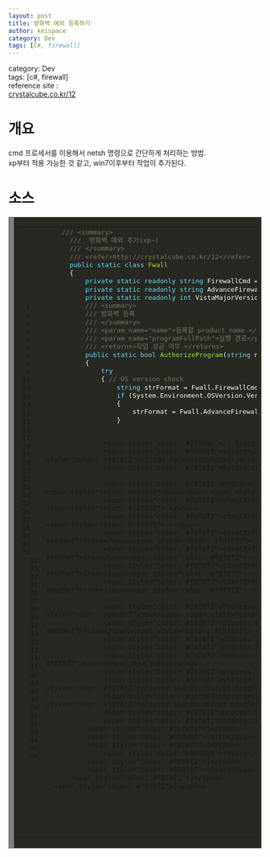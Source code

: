 ```yaml
---
layout: post
title: 방화벽 예외 등록하기
author: keispace
category: Dev
tags: [C#, firewall]
---
```



category: Dev  
tags: [c\#, firewall]  
reference site :  
[crystalcube.co.kr/12](http://crystalcube.co.kr/12)  

# 개요 
cmd 프로세서를 이용해서 netsh 명령으로 간단하게 처리하는 방법.  
xp부터 적용 가능한 것 같고, win7이후부터 작업이 추가된다.  

# 소스


<div style="background: #272822; overflow:auto;width:auto;border:solid gray;border-width:.1em .1em .1em .8em;padding:.2em .6em;"><table><tbody><tr><td><pre style="margin: 0; line-height: 125%"> 1
 2
 3
 4
 5
 6
 7
 8
 9
10
11
12
13
14
15
16
17
18
19
20
21
22
23
24
25
26
27
28
29
30
31
  32
  33
  34
  35
  36
  37
  38
  39
  40
  41
  42
  43
  44
  45
  46
  47
  48
  49
  50
  51
  52
  53
  54
  55
  56</pre></td><td><pre style="margin: 0; line-height: 125%">    <span style="color: #75715e">/// &lt;summary&gt;</span>
      <span style="color: #75715e">///  방화벽 예외 추가(xp~)</span>
      <span style="color: #75715e">/// &lt;/summary&gt;</span>
      <span style="color: #75715e">/// &lt;refer&gt;http://crystalcube.co.kr/12&lt;/refer&gt;</span>
      <span style="color: #66d9ef">public</span> <span style="color: #66d9ef">static</span> <span style="color: #66d9ef">class</span> <span style="color: #a6e22e">Fwall</span>
      <span style="color: #f8f8f2">{</span>
          <span style="color: #66d9ef">private</span> <span style="color: #66d9ef">static</span> <span style="color: #66d9ef">readonly</span> <span style="color: #66d9ef">string</span> <span style="color: #f8f8f2">FirewallCmd</span> <span style="color: #f8f8f2">=</span> <span style="color: #e6db74">"netsh firewall add allowedprogram \"{1}\" \"{0}\" ENABLE"</span><span style="color: #f8f8f2">;</span>
          <span style="color: #66d9ef">private</span> <span style="color: #66d9ef">static</span> <span style="color: #66d9ef">readonly</span> <span style="color: #66d9ef">string</span> <span style="color: #f8f8f2">AdvanceFirewallCmd</span> <span style="color: #f8f8f2">=</span> <span style="color: #e6db74">"netsh advfirewall firewall add rule name=\"{0}\" dir=in action=allow program=\"{1}\" enable=yes"</span><span style="color: #f8f8f2">;</span>
          <span style="color: #66d9ef">private</span> <span style="color: #66d9ef">static</span> <span style="color: #66d9ef">readonly</span> <span style="color: #66d9ef">int</span> <span style="color: #f8f8f2">VistaMajorVersion</span> <span style="color: #f8f8f2">=</span> <span style="color: #ae81ff">6</span><span style="color: #f8f8f2">;</span>
          <span style="color: #75715e">/// &lt;summary&gt;</span>
          <span style="color: #75715e">/// 방화벽 등록 </span>
          <span style="color: #75715e">/// &lt;/summary&gt;</span>
          <span style="color: #75715e">/// &lt;param name="name"&gt;등록할 product name &lt;/param&gt;</span>
          <span style="color: #75715e">/// &lt;param name="programFullPath"&gt;실행 경로&lt;/param&gt;</span>
          <span style="color: #75715e">/// &lt;returns&gt;작업 성공 여부 &lt;/returns&gt;</span>
          <span style="color: #66d9ef">public</span> <span style="color: #66d9ef">static</span> <span style="color: #66d9ef">bool</span> <span style="color: #a6e22e">AuthorizeProgram</span><span style="color: #f8f8f2">(</span><span style="color: #66d9ef">string</span> <span style="color: #f8f8f2">name,</span> <span style="color: #66d9ef">string</span> <span style="color: #f8f8f2">programFullPath)</span>
          <span style="color: #f8f8f2">{</span>
              <span style="color: #66d9ef">try</span>
              <span style="color: #f8f8f2">{</span> <span style="color: #75715e">// OS version check</span>
                  <span style="color: #66d9ef">string</span> <span style="color: #f8f8f2">strFormat</span> <span style="color: #f8f8f2">=</span> <span style="color: #f8f8f2">Fwall.FirewallCmd;</span>
                  <span style="color: #66d9ef">if</span> <span style="color: #f8f8f2">(System.Environment.OSVersion.Version.Major</span> <span style="color: #f8f8f2">&gt;=</span> <span style="color: #f8f8f2">Fwall.VistaMajorVersion)</span>
                  <span style="color: #f8f8f2">{</span>
                      <span style="color: #f8f8f2">strFormat</span> <span style="color: #f8f8f2">=</span> <span style="color: #f8f8f2">Fwall.AdvanceFirewallCmd;</span>
                  <span style="color: #f8f8f2">}</span>

                  <span style="color: #75715e">// Start to register </span>
                  <span style="color: #66d9ef">string</span> <span style="color: #f8f8f2">command</span> <span style="color: #f8f8f2">=</span> <span style="color: #f8f8f2">String.Format(strFormat,</span> <span style="color: #f8f8f2">name,</span> <span style="color: #f8f8f2">programFullPath);</span>
                  <span style="color: #f8f8f2">System.Console.WriteLine(command);</span>

                  <span style="color: #f8f8f2">ProcessStartInfo</span> <span style="color: #f8f8f2">startInfo</span> <span style="color: #f8f8f2">=</span> <span style="color: #66d9ef">new</span> <span style="color: #f8f8f2">ProcessStartInfo();</span>
                  <span style="color: #f8f8f2">startInfo.CreateNoWindow</span> <span style="color: #f8f8f2">=</span> <span style="color: #66d9ef">true</span><span style="color: #f8f8f2">;</span>
                  <span style="color: #f8f8f2">startInfo.FileName</span> <span style="color: #f8f8f2">=</span> <span style="color: #e6db74">"cmd.exe"</span><span style="color: #f8f8f2">;</span>
                  <span style="color: #f8f8f2">startInfo.UseShellExecute</span> <span style="color: #f8f8f2">=</span> <span style="color: #66d9ef">false</span><span style="color: #f8f8f2">;</span>
                  <span style="color: #f8f8f2">startInfo.RedirectStandardInput</span> <span style="color: #f8f8f2">=</span> <span style="color: #66d9ef">true</span><span style="color: #f8f8f2">;</span>
                  <span style="color: #f8f8f2">startInfo.RedirectStandardOutput</span> <span style="color: #f8f8f2">=</span> <span style="color: #66d9ef">true</span><span style="color: #f8f8f2">;</span>
                  <span style="color: #f8f8f2">startInfo.RedirectStandardError</span> <span style="color: #f8f8f2">=</span> <span style="color: #66d9ef">true</span><span style="color: #f8f8f2">;</span>

                  <span style="color: #f8f8f2">Process</span> <span style="color: #f8f8f2">process</span> <span style="color: #f8f8f2">=</span> <span style="color: #66d9ef">new</span> <span style="color: #f8f8f2">Process();</span>
                  <span style="color: #f8f8f2">process.EnableRaisingEvents</span> <span style="color: #f8f8f2">=</span> <span style="color: #66d9ef">false</span><span style="color: #f8f8f2">;</span>
                  <span style="color: #f8f8f2">process.StartInfo</span> <span style="color: #f8f8f2">=</span> <span style="color: #f8f8f2">startInfo;</span>
                  <span style="color: #f8f8f2">process.Start();</span>
                  <span style="color: #f8f8f2">process.StandardInput.Write(command</span> <span style="color: #f8f8f2">+</span> <span style="color: #f8f8f2">Environment.NewLine);</span>
                  <span style="color: #f8f8f2">process.StandardInput.Close();</span>
                  <span style="color: #66d9ef">string</span> <span style="color: #f8f8f2">result</span> <span style="color: #f8f8f2">=</span> <span style="color: #f8f8f2">process.StandardOutput.ReadToEnd();</span>
                  <span style="color: #66d9ef">string</span> <span style="color: #f8f8f2">error</span> <span style="color: #f8f8f2">=</span> <span style="color: #f8f8f2">process.StandardError.ReadToEnd();</span>
                  <span style="color: #f8f8f2">process.WaitForExit();</span>
                  <span style="color: #f8f8f2">process.Close();</span>
              <span style="color: #f8f8f2">}</span>
              <span style="color: #66d9ef">catch</span>
              <span style="color: #f8f8f2">{</span>
                  <span style="color: #66d9ef">return</span> <span style="color: #66d9ef">false</span><span style="color: #f8f8f2">;</span>
              <span style="color: #f8f8f2">}</span>
              <span style="color: #66d9ef">return</span> <span style="color: #66d9ef">true</span><span style="color: #f8f8f2">;</span>
          <span style="color: #f8f8f2">}</span>
      <span style="color: #f8f8f2">}</span>
  </pre><pre style="margin: 0; line-height: 125%"><span style="color: #f8f8f2">
  </span></pre><pre style="margin: 0; line-height: 125%"><span style="color: #f8f8f2">
  </span></pre><pre style="margin: 0; line-height: 125%"><span style="color: #f8f8f2">
  </span></pre></td></tr></tbody></table></div>
